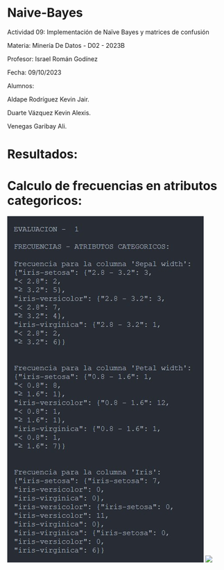 # Naive-Bayes
Actividad 09: Implementación de Naïve Bayes y matrices de confusión

Materia: Minería De Datos - D02 - 2023B

Profesor: Israel Román Godínez

Fecha: 09/10/2023

Alumnos:

Aldape Rodríguez Kevin Jair.

Duarte Vázquez Kevin Alexis.

Venegas Garibay Ali.

# Resultados:

<h1> Calculo de frecuencias en atributos categoricos: </h1> 

<img src="frecuencias_categoricos.jpg">
<img src="Resultado 0.png">

